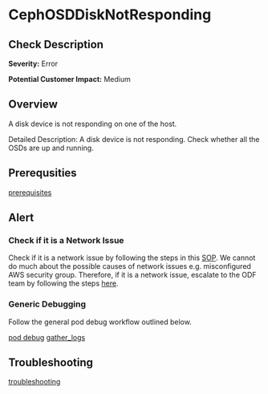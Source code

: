 
CephOSDDiskNotResponding
========================

Check Description
-----------------

**Severity:** Error

**Potential Customer Impact:** Medium

Overview
--------

A disk device is not responding on one of the host.

Detailed Description: A disk device is not responding. Check whether all the OSDs are up and running.

Prerequsities
-------------

[prerequisites](helpers/prerequisites.md)

Alert
-----

### Check if it is a Network Issue
Check if it is a network issue by following the steps in this [SOP](check-ceph-network-connectivity.md). 
We cannot do much about the possible causes of network issues e.g. misconfigured AWS security group. Therefore, if it 
is a network issue, escalate to the ODF team by following the steps [here](sre-to-engineering-escalation.md#procedure).

### Generic Debugging

Follow the general pod debug workflow outlined below.

[pod debug](helpers/pod_debug.md) [gather_logs](helpers/gather_logs.md)

Troubleshooting
---------------

[troubleshooting](helpers/troubleshooting.md)
